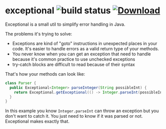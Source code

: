 # exceptional ![build status](https://api.travis-ci.com/romangr/exceptional.svg?branch=master) [ ![Download](https://api.bintray.com/packages/romangr/java-libs/exceptional/images/download.svg) ](https://bintray.com/romangr/java-libs/exceptional/_latestVersion)

Exceptional is a small util to simplify error handling in Java.

The problems it's trying to solve:
* Exceptions are kind of "goto" instructions in unexpected places in your code. It's easier to handle errors as a valid return type of your methods.
* You never know when you can get an exception that need to handle because it's common practice to use unchecked exceptions
* try-catch blocks are difficult to read because of their syntax

That's how your methods can look like:
```java
class Parser {
  public Exceptional<Integer> parseInteger(String possibleInt) {
    return Exceptional.getExceptional(() -> Integer.parseInt(possibleInt));
  }
}
```

In this example you know `Integer.parseInt` can throw an exception but you don't want to catch it.
You just need to know if it was parsed or not. Exceptional makes exactly that.
